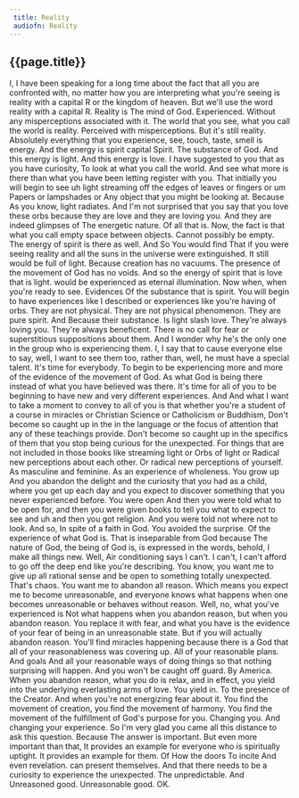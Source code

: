 ```yaml
---
 title: Reality
 audiofn: Reality
---
```


## {{page.title}}

I, I have been speaking for a long time about the fact that all you are
confronted with, no matter how you are interpreting what you're seeing
is reality with a capital R or the kingdom of heaven. But we'll use the
word reality with a capital R. Reality is The mind of God. Experienced.
Without any misperceptions associated with it. The world that you see,
what you call the world is reality. Perceived with misperceptions. But
it's still reality. Absolutely everything that you experience, see,
touch, taste, smell is energy. And the energy is spirit capital Spirit.
The substance of God. And this energy is light. And this energy is love.
I have suggested to you that as you have curiosity, To look at what you
call the world. And see what more is there than what you have been
letting register with you. That initially you will begin to see uh light
streaming off the edges of leaves or fingers or um Papers or lampshades
or Any object that you might be looking at. Because As you know, light
radiates. And I'm not surprised that you say that you love these orbs
because they are love and they are loving you. And they are indeed
glimpses of The energetic nature. Of all that is. Now, the fact is that
what you call empty space between objects. Cannot possibly be empty. The
energy of spirit is there as well. And So You would find That if you
were seeing reality and all the suns in the universe were extinguished.
It still would be full of light. Because creation has no vacuums. The
presence of the movement of God has no voids. And so the energy of
spirit that is love that is light. would be experienced as eternal
illumination. Now when, when you're ready to see. Evidences Of the
substance that is spirit. You will begin to have experiences like I
described or experiences like you're having of orbs. They are not
physical. They are not physical phenomenon. They are pure spirit. And
Because their substance. Is light slash love. They're always loving you.
They're always beneficent. There is no call for fear or superstitious
suppositions about them. And I wonder why he's the only one in the group
who is experiencing them. I, I say that to cause everyone else to say,
well, I want to see them too, rather than, well, he must have a special
talent. It's time for everybody. To begin to be experiencing more and
more of the evidence of the movement of God. As what God is being there
instead of what you have believed was there. It's time for all of you to
be beginning to have new and very different experiences. And And what I
want to take a moment to convey to all of you is that whether you're a
student of a course in miracles or Christian Science or Catholicism or
Buddhism, Don't become so caught up in the in the language or the focus
of attention that any of these teachings provide. Don't become so caught
up in the specifics of them that you stop being curious for the
unexpected. For things that are not included in those books like
streaming light or Orbs of light or Radical new perceptions about each
other. Or radical new perceptions of yourself. As masculine and
feminine. As an experience of wholeness. You grow up And you abandon the
delight and the curiosity that you had as a child, where you get up each
day and you expect to discover something that you never experienced
before. You were open And then you were told what to be open for, and
then you were given books to tell you what to expect to see and uh and
then you got religion. And you were told not where not to look. And so,
In spite of a faith in God. You avoided the surprise. Of the experience
of what God is. That is inseparable from God because The nature of God,
the being of God is, is expressed in the words, behold, I make all
things new. Well, Air conditioning says I can't. I can't, I can't afford
to go off the deep end like you're describing. You know, you want me to
give up all rational sense and be open to something totally unexpected.
That's chaos. You want me to abandon all reason. Which means you expect
me to become unreasonable, and everyone knows what happens when one
becomes unreasonable or behaves without reason. Well, no, what you've
experienced is Not what happens when you abandon reason, but when you
abandon reason. You replace it with fear, and what you have is the
evidence of your fear of being in an unreasonable state. But if you will
actually abandon reason. You'll find miracles happening because there is
a God that all of your reasonableness was covering up. All of your
reasonable plans. And goals And all your reasonable ways of doing things
so that nothing surprising will happen. And you won't be caught off
guard. By America. When you abandon reason, what you do is relax, and in
effect, you yield into the underlying everlasting arms of love. You
yield in. To the presence of the Creator. And when you're not energizing
fear about it. You find the movement of creation, you find the movement
of harmony. You find the movement of the fulfillment of God's purpose
for you. Changing you. And changing your experience. So I'm very glad
you came all this distance to ask this question. Because The answer is
important. But even more important than that, It provides an example for
everyone who is spiritually uptight. It provides an example for them. Of
How the doors To incite And even revelation. can present themselves. And
that there needs to be a curiosity to experience the unexpected. The
unpredictable. And Unreasoned good. Unreasonable good. OK.

